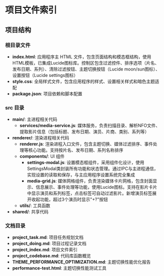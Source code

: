 # 项目文件索引

## 项目结构

### 根目录文件
- **index.html**: 应用程序主 HTML 文件，包含页面结构和模态框结构，使用HTML模板，已集成Lucide图标库。控制区包含过滤控件、排序选项（片名、发布日期、系列）、清除过滤按钮、主题切换按钮（Lucide moon/sun图标）、设置按钮（Lucide settings图标）
- **style.css**: 全局样式文件，包含应用程序的样式、设置相关样式和暗色主题适配
- **package.json**: 项目依赖和脚本配置

### src 目录
- **main/**: 主进程相关代码
  - **services/media-service.js**: 媒体服务，负责扫描目录、解析NFO文件、提取影片信息（包括标题、发布日期、演员、片商、类别、系列等）
- **renderer/**: 渲染进程相关代码
  - **renderer.js**: 渲染进程入口文件，包含主题切换、媒体过滤排序、事件处理等核心功能。支持按片名、发布日期、系列名称排序
  - **components/**: UI 组件
    - **settings-modal.js**: 设置模态框组件，采用组件化设计，使用SettingsModal类封装所有功能和状态管理。通过IPC与主进程通信，实现设置的读取和保存，与主应用程序设置系统完全集成
    - **media-grid.js**: 媒体网格组件，负责渲染媒体卡片网格，包含封面显示、信息展示、事件处理等功能，使用Lucide图标。支持在影片卡片中显示演员和系列标签，点击标签可自动过滤影片。新增演员标签展开收起功能，超过3个演员时显示"+?"按钮
  - **utils/**: 工具函数
- **shared/**: 共享代码

### 文档目录
- **project_task.md**: 项目任务规划文档
- **project_doing.md**: 项目过程记录文档
- **project_index.md**: 项目文件索引
- **project_codebase.md**: 代码库函数概览
- **THEME_PERFORMANCE_OPTIMIZATION.md**: 主题切换性能优化报告
- **performance-test.html**: 主题切换性能测试工具
